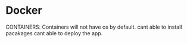 # Docker

CONTAINERS:
Containers will not have os by default.
cant able to install pacakages
cant able to deploy the app.
